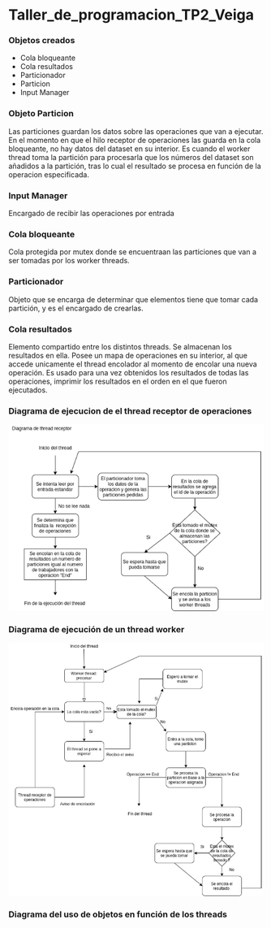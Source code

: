 # Taller_de_programacion_TP2_Veiga

### Objetos creados

- Cola bloqueante
- Cola resultados
- Particionador
- Particion
- Input Manager

### Objeto Particion
Las particiones guardan los datos sobre las operaciones que van a ejecutar. En el momento en que el hilo receptor de operaciones las guarda en la cola bloqueante, no hay datos del dataset en su interior. Es cuando el worker thread toma la partición para procesarla que los números del dataset son añadidos a la partición, tras lo cual el resultado se procesa en función de la operacion especificada.

### Input Manager
Encargado de recibir las operaciones por entrada

### Cola bloqueante
Cola protegida por mutex donde se encuentraan las particiones que van a ser tomadas por los worker threads. 

### Particionador
Objeto que se encarga de determinar que elementos tiene que tomar cada partición, y es el encargado de crearlas. 

### Cola resultados
Elemento compartido entre los distintos threads. Se almacenan los resultados en ella. Posee un mapa de operaciones en su interior, al que accede unicamente el thread encolador al momento de encolar una nueva operación. Es usado para una vez obtenidos los resultados de todas las operaciones, imprimir los resultados en el orden en el que fueron ejecutados.

### Diagrama de ejecucion de el thread receptor de operaciones
![diagrama_clases](/Diagrama_ejecucion_receptor_thread.png) 

### Diagrama de ejecución de un thread worker
![diagrama_clases](/Diagrama_ejecucion_worker_thread.png) 

### Diagrama del uso de objetos en función de los threads

###

